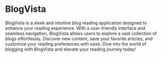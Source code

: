 # BlogVista

BlogVista is a sleek and intuitive blog reading application designed to enhance your reading experience. With a user-friendly interface and seamless navigation, BlogVista allows users to explore a vast collection of blogs effortlessly. Discover new content, save your favorite articles, and customize your reading preferences with ease. Dive into the world of blogging with BlogVista and elevate your reading journey today!

